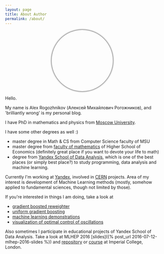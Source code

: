 ```yaml
---
layout: page
title: About Author
permalink: /about/
---
```


<center>
  <div style="width: 200px; height: 200px; border-radius: 100px; box-shadow: 0px 0px 5px 0 #000;
              background-position: center center;
              background-size: cover;
              background-image: url('/images/alex_rogozhnikov.jpeg');">
  </div>
</center>


Hello.

My name is Alex Rogozhnikov (Алексей Михайлович Рогожников), and 'brilliantly wrong' is my personal blog.

I have PhD in mathematics and physics from [Moscow University](http://www.msu.ru/en/).

I have some other degrees as well :)

* master degree in Math &amp; CS from Computer Science faculty of MSU
* master degree from [faculty of mathematics](http://math.hse.ru) of Higher School of Economics (definitely great place if you want to devote your life to math) 
* degree from [Yandex School of Data Analysis](http://yandexdataschool.com), 
  which is one of the best places (or simply best place?) to study programming, data analysis and machine learning.   


Currently I'm working at [Yandex](http://yandex.ru), involved in [CERN](http://cern.ch) projects. 
Area of my interest is development of Machine Learning methods (mostly, somehow applied to fundamental sciences, though not limited by those). 

If you're interested in things I am doing, take a look at
 
* [gradient boosted reweighter](https://github.com/arogozhnikov/hep_ml/blob/master/notebooks/DemoReweighting.ipynb)
* [uniform gradient boosting](https://github.com/arogozhnikov/hep_ml/blob/master/notebooks/BoostingToUniformity.ipynb)
* [machine learning demonstrations](https://arogozhnikov.github.io/2016/04/28/demonstrations-for-ml-courses.html) 
* [visualization of optimal control of oscillations](http://arogozhnikov.github.io/2015/12/19/optimal-control-of-oscillations.html) 

Also sometimes I participate in educational projects of Yandex School of Data Analysis. 
Take a look at MLHEP 2016 [slides]({% post_url 2016-07-12-mlhep-2016-slides %}) and [repository](https://github.com/yandexdataschool/mlhep2016) 
or [course](https://github.com/yandexdataschool/MLatImperial2016) at Imperial College, London.
 